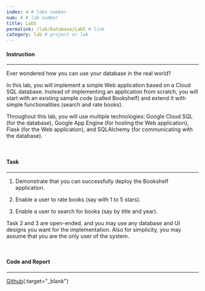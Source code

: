 ```yaml
---
index: 4 # labs number
num: 4 # lab number
title: Lab5
permalink: /lab/Database/Lab5 # link
category: lab # project or lab
---
```


#### **Instruction**

---

Ever wondered how you can use your database in the real world?

In this lab, you will implement a simple Web application based on a Cloud SQL
database. Instead of implementing an application from scratch, you will start with an
existing sample code (called Bookshelf) and extend it with simple functionalities (search
and rate books).

Throughout this lab, you will use multiple technologies: Google Cloud SQL
(for the database), Google App Engine (for hosting the Web application), Flask (for the Web
application), and SQLAlchemy (for communicating with the database).

<br>

#### **Task**

---

1. Demonstrate that you can successfully deploy the Bookshelf
   application.

2. Enable a user to rate books (say with 1 to 5 stars).

3. Enable a user to search for books (say by title and year).

Task 2 and 3 are open-ended, and you may use any database and UI designs you
want for the implementation. Also for simplicity, you may assume that you are the
only user of the system.

<br>

#### **Code and Report**

---

[Github](https://github.com/Heejinee3/Database/tree/master/Lab5){:target="\_blank"}
